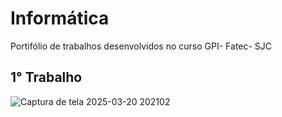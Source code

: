 # Informática
Portifólio de trabalhos desenvolvidos no curso GPI- Fatec- SJC 
## 1° Trabalho
![Captura de tela 2025-03-20 202102](https://github.com/user-attachments/assets/4ad50bee-4129-4f56-8b7e-eed154e5cd59)
